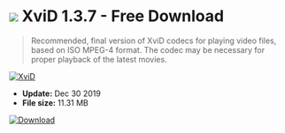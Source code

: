 # ![](https://cdn.softexe.net/static/icon/5/xvid-10727.png) XviD 1.3.7 - Free Download

> Recommended, final version of XviD codecs for playing video files, based on ISO MPEG-4 format. The codec may be necessary for proper playback of the latest movies.

[![XviD](https:https://tse2.mm.bing.net/th?id=OIP.FlK0UYG4eXJWVD0wVJBYSQHaFX&pid=Api)](https://softexe.net/win/multimedia/codecs/xvid:pRgbg.html)




- **Update:** Dec 30 2019
- **File size:** 11.31 MB

[![Download](https://cdn.softexe.net/static/img/download.png)](https://softexe.net/win/multimedia/codecs/xvid:pRgbg.html)

